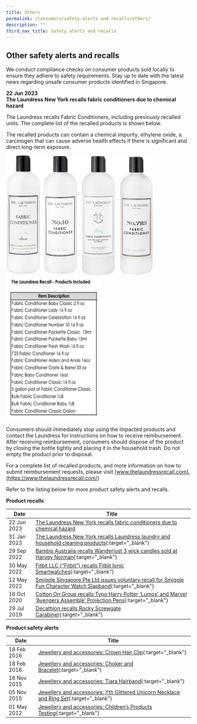 ```yaml
---
title: Others
permalink: /consumers/safety-alerts-and-recalls/others/
description: ""
third_nav_title: Safety alerts and recalls
---
```

## Other safety alerts and recalls
We conduct compliance checks on consumer products sold locally to ensure they adhere to safety requirements. Stay up to date with the latest news regarding unsafe consumer products identified in Singapore.

**22 Jun 2023**<br>
**The Laundress New York recalls fabric conditioners due to chemical hazard**<br>

The Laundress recalls Fabric Conditioners, including previously recalled units. The complete list of the recalled products is shown below. 

The recalled products can contain a chemical impurity, ethylene oxide, a carcinogen that can cause adverse health effects if there is significant and direct long-term exposure. 

<img src="/images/product-safety-alerts-and-recalls/Others/the%20laundress%20fabric%20conditioner.png" style="width:400px;height:330px;">

<img src="/images/product-safety-alerts-and-recalls/Others/the%20laundress%20recall%20-%20products%20included.png" style="width:260px;height:390px;">


Consumers should immediately stop using the impacted products and contact the Laundress for instructions on how to receive reimbursement. After receiving reimbursement, consumers should dispose of the product by closing the bottle tightly and placing it in the household trash. Do not empty the product prior to disposal. 

For a complete list of recalled products, and more information on how to submit reimbursement requests, please visit [www.thelaundressrecall.com].(https://www.thelaundressrecall.com/)

Refer to the listing below for more product safety alerts and recalls.

**Product recalls**

|Date|Title|
|---|---|
|22 Jun 2023|[The Laundress New York recalls fabric conditioners due to chemical hazard](/files/product-safety-alerts-and-recalls/Others/others-recall-2023-06-22-thelaundress_fabricconditioner.pdf)
|31 Jan 2023|[The Laundress New York recalls Laundress laundry and household cleaning products](/files/product-safety-alerts-and-recalls/others/others-recall-2023-01-31-the-laundress.pdf){:target="_blank"}|
|29 Sep 2022|[Bambis Australia recalls Wanderlust 3 wick candles sold at Harvey Norman](/files/product-safety-alerts-and-recalls/recreational-products/recreational-products-recall-2022-09-29-Bambis-Australia-recalls-Wanderlust-3-wick-candles.pdf){:target="_blank"}|
|30 May 2022|[Fitbit LLC (“Fitbit”) recalls Fitbit Ionic Smartwatches](/files/product-safety-alerts-and-recalls/recreational-products/recreational-products-recall-2022-05-30-Fitbit-recalls-Fitbit-Ionic-Smartwatches.pdf){:target="_blank"}|
|12 May 2022|[Smiggle Singapore Pte Ltd issues voluntary recall for Smiggle Fun Character Watch Slapband](/files/product-safety-alerts-and-recalls/children-products/Smiggle-watch-12-May-2022.pdf){:target="_blank"}|
|16 Oct 2020 &nbsp; &nbsp; |[Cotton On Group recalls Typo Harry Potter ‘Lumos’ and Marvel ‘Avengers Assemble’ Projection Pens](/files/product-safety-alerts-and-recalls/children-products/children-products-recall-2020-10-16-cotton-on-group-recalls-typo-harry-potter-projection-pens.pdf){:target="_blank"}|
|29 Jul 2019|[Decathlon recalls Rocky Screwgate Carabiner](/files/product-safety-alerts-and-recalls/recreational-products/recreational-products-recall-2019-07-29-decathlon-recalls-rocky-screwgate-carabiner.pdf){:target="_blank"}|

**Product safety alerts**

|Date|Title|
|---|---|
|18 Feb 2016|[Jewellery and accessories: Crown Hair Clip](/files/product-safety-alerts-and-recalls/children-products/children-products-alert-2016-02-18-crown-hair-clip.pdf){:target="_blank"}|
|18 Feb 2016|[Jewellery and accessories: Choker and Bracelet](/files/product-safety-alerts-and-recalls/children-products/children-products-alert-2016-02-18-choker-and-bracelet.pdf){:target="_blank"}|
|16 Nov 2015|[Jewellery and accessories: Tiara Hairband](/files/product-safety-alerts-and-recalls/children-products/children-products-alert-2015-11-16-tiara-hairband.pdf){:target="_blank"}|
|05 Nov 2015|[Jewellery and accessories: Yth Glittered Unicorn Necklace and Ring Set](/files/product-safety-alerts-and-recalls/children-products/children-products-alert-2015-11-05-yth-glittered-unicorn-necklace-and-ring-set.pdf){:target="_blank"}|
|01 May 2012|[Jewellery and accessories: Children’s Products Testing](/files/product-safety-alerts-and-recalls/children-products/children-products-alert-2012-05-01-children-products-testing.pdf){:target="_blank"}|